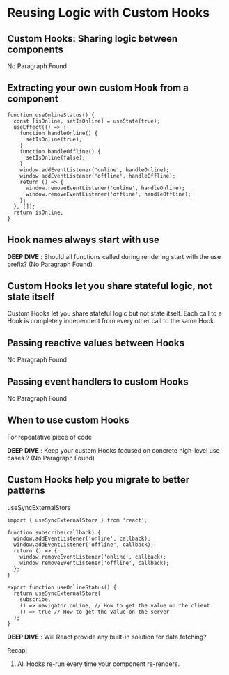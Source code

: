 # Reusing Logic with Custom Hooks

## Custom Hooks: Sharing logic between components 

No Paragraph Found

## Extracting your own custom Hook from a component

```
function useOnlineStatus() {
  const [isOnline, setIsOnline] = useState(true);
  useEffect(() => {
    function handleOnline() {
      setIsOnline(true);
    }
    function handleOffline() {
      setIsOnline(false);
    }
    window.addEventListener('online', handleOnline);
    window.addEventListener('offline', handleOffline);
    return () => {
      window.removeEventListener('online', handleOnline);
      window.removeEventListener('offline', handleOffline);
    };
  }, []);
  return isOnline;
}
```

## Hook names always start with use

**DEEP DIVE** : Should all functions called during rendering start with the use prefix? (No Paragraph Found)

## Custom Hooks let you share stateful logic, not state itself

Custom Hooks let you share stateful logic but not state itself. Each call to a Hook is completely independent from every other call to the same Hook. 

## Passing reactive values between Hooks 

No Paragraph Found

## Passing event handlers to custom Hooks

No Paragraph Found

## When to use custom Hooks

For repeatative piece of code

**DEEP DIVE** : Keep your custom Hooks focused on concrete high-level use cases ? (No Paragraph Found)

## Custom Hooks help you migrate to better patterns 

useSyncExternalStore 
```
import { useSyncExternalStore } from 'react';

function subscribe(callback) {
  window.addEventListener('online', callback);
  window.addEventListener('offline', callback);
  return () => {
    window.removeEventListener('online', callback);
    window.removeEventListener('offline', callback);
  };
}

export function useOnlineStatus() {
  return useSyncExternalStore(
    subscribe,
    () => navigator.onLine, // How to get the value on the client
    () => true // How to get the value on the server
  );
}

```

**DEEP DIVE** : Will React provide any built-in solution for data fetching? 

Recap:
1. All Hooks re-run every time your component re-renders.


